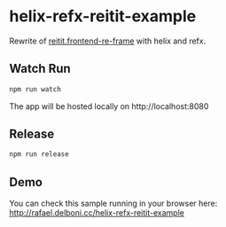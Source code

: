 # helix-refx-reitit-example
Rewrite of [reitit.frontend-re-frame](https://github.com/metosin/reitit/blob/master/examples/frontend-re-frame/src/cljs/frontend_re_frame/core.cljs) with helix and refx.

## Watch Run
```bash
npm run watch
```
The app will be hosted locally on http://localhost:8080

## Release
```bash
npm run release
```

## Demo 
You can check this sample running in your browser here:  
http://rafael.delboni.cc/helix-refx-reitit-example
